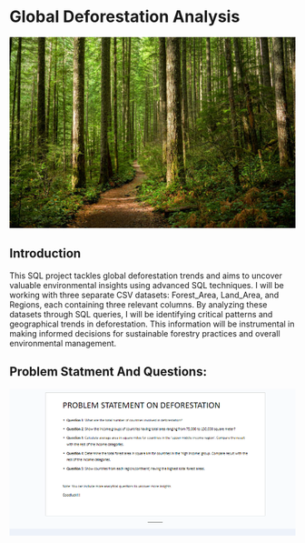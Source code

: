 # Global Deforestation Analysis

![](forest.jpg)

## Introduction 
This SQL project tackles global deforestation trends and aims to uncover valuable environmental insights using advanced SQL techniques.
I will be working with three separate CSV datasets: Forest_Area, Land_Area, and Regions, each containing three relevant columns. By analyzing these datasets through SQL queries, I will be identifying critical patterns and geographical trends in deforestation.
This information will be instrumental in making informed decisions for sustainable forestry practices and overall environmental management.

## Problem Statment And Questions: 
![](problemStatment.png) 
